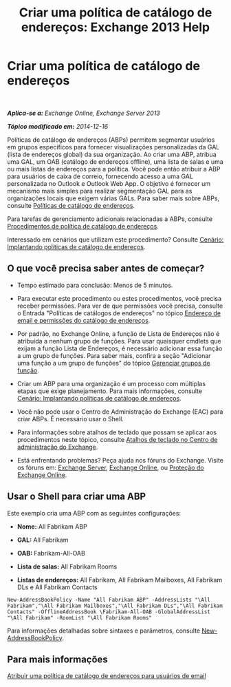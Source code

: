 ﻿---
title: 'Criar uma política de catálogo de endereços: Exchange 2013 Help'
TOCTitle: Criar uma política de catálogo de endereços
ms:assetid: 6359abaf-e6f6-4667-8c2b-3860728b39a9
ms:mtpsurl: https://technet.microsoft.com/pt-br/library/Hh529931(v=EXCHG.150)
ms:contentKeyID: 50485845
ms.date: 05/22/2018
mtps_version: v=EXCHG.150
ms.translationtype: MT
---

# Criar uma política de catálogo de endereços

 

_**Aplica-se a:** Exchange Online, Exchange Server 2013_

_**Tópico modificado em:** 2014-12-16_

Políticas de catálogo de endereços (ABPs) permitem segmentar usuários em grupos específicos para fornecer visualizações personalizadas da GAL (lista de endereços global) da sua organização. Ao criar uma ABP, atribua uma GAL, um OAB (catálogo de endereços offline), uma lista de salas e uma ou mais listas de endereços para a política. Você pode então atribuir a ABP para usuários de caixa de correio, fornecendo acesso a uma GAL personalizada no Outlook e Outlook Web App. O objetivo é fornecer um mecanismo mais simples para realizar segmentação GAL para as organizações locais que exigem várias GALs. Para saber mais sobre ABPs, consulte [Políticas de catálogo de endereços](address-book-policies-exchange-2013-help.md).

Para tarefas de gerenciamento adicionais relacionadas a ABPs, consulte [Procedimentos de política de catálogo de endereços](address-book-policy-procedures-exchange-2013-help.md).

Interessado em cenários que utilizam este procedimento? Consulte [Cenário: Implantando políticas de catálogo de endereços](scenario-deploying-address-book-policies-exchange-2013-help.md).

## O que você precisa saber antes de começar?

  - Tempo estimado para conclusão: Menos de 5 minutos.

  - Para executar este procedimento ou estes procedimentos, você precisa receber permissões. Para ver de que permissões você precisa, consulte o Entrada "Políticas de catálogos de endereços" no tópico [Endereço de email e permissões do catálogo de endereços](email-address-and-address-book-permissions-exchange-2013-help.md).

  - Por padrão, no Exchange Online, a função de Lista de Endereços não é atribuída a nenhum grupo de funções. Para usar quaisquer cmdlets que exijam a função Lista de Endereços, é necessário adicionar essa função a um grupo de funções. Para saber mais, confira a seção "Adicionar uma função a um grupo de funções" do tópico [Gerenciar grupos de função](manage-role-groups-exchange-2013-help.md).

  - Criar um ABP para uma organização é um processo com múltiplas etapas que exige planejamento. Para mais informações, consulte [Cenário: Implantando políticas de catálogo de endereços](scenario-deploying-address-book-policies-exchange-2013-help.md).

  - Você não pode usar o Centro de Administração do Exchange (EAC) para criar ABPs. É necessário usar o Shell.

  - Para informações sobre atalhos de teclado que possam se aplicar aos procedimentos neste tópico, consulte [Atalhos de teclado no Centro de administração do Exchange](keyboard-shortcuts-in-the-exchange-admin-center-exchange-online-protection-help.md).

  - Está enfrentando problemas? Peça ajuda nos fóruns do Exchange. Visite os fóruns em: [Exchange Server](https://go.microsoft.com/fwlink/p/?linkid=60612), [Exchange Online](https://go.microsoft.com/fwlink/p/?linkid=267542), ou [Proteção do Exchange Online](https://go.microsoft.com/fwlink/p/?linkid=285351).

## Usar o Shell para criar uma ABP

Este exemplo cria uma ABP com as seguintes configurações:

  - **Nome:**  All Fabrikam ABP

  - **GAL:**  All Fabrikam

  - **OAB:**  Fabrikam-All-OAB

  - **Lista de salas:**  All Fabrikam Rooms

  - **Listas de endereços:**  All Fabrikam, All Fabrikam Mailboxes, All Fabrikam DLs e All Fabrikam Contacts

<!-- end list -->

    New-AddressBookPolicy -Name "All Fabrikam ABP" -AddressLists "\All Fabrikam","\All Fabrikam Mailboxes","\All Fabrikam DLs","\All Fabrikam Contacts" -OfflineAddressBook \Fabrikam-All-OAB -GlobalAddressList "\All Fabrikam" -RoomList "\All Fabrikam Rooms"

Para informações detalhadas sobre sintaxes e parâmetros, consulte [New-AddressBookPolicy](https://technet.microsoft.com/pt-br/library/hh529913\(v=exchg.150\)).

## Para mais informações

[Atribuir uma política de catálogo de endereços para usuários de email](assign-an-address-book-policy-to-mail-users-exchange-2013-help.md)

